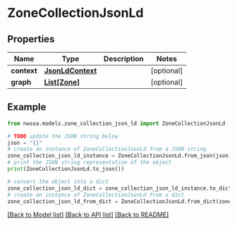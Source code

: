 # ZoneCollectionJsonLd


## Properties

Name | Type | Description | Notes
------------ | ------------- | ------------- | -------------
**context** | [**JsonLdContext**](JsonLdContext.md) |  | [optional] 
**graph** | [**List[Zone]**](Zone.md) |  | [optional] 

## Example

```python
from nwsoa.models.zone_collection_json_ld import ZoneCollectionJsonLd

# TODO update the JSON string below
json = "{}"
# create an instance of ZoneCollectionJsonLd from a JSON string
zone_collection_json_ld_instance = ZoneCollectionJsonLd.from_json(json)
# print the JSON string representation of the object
print(ZoneCollectionJsonLd.to_json())

# convert the object into a dict
zone_collection_json_ld_dict = zone_collection_json_ld_instance.to_dict()
# create an instance of ZoneCollectionJsonLd from a dict
zone_collection_json_ld_from_dict = ZoneCollectionJsonLd.from_dict(zone_collection_json_ld_dict)
```
[[Back to Model list]](../README.md#documentation-for-models) [[Back to API list]](../README.md#documentation-for-api-endpoints) [[Back to README]](../README.md)


